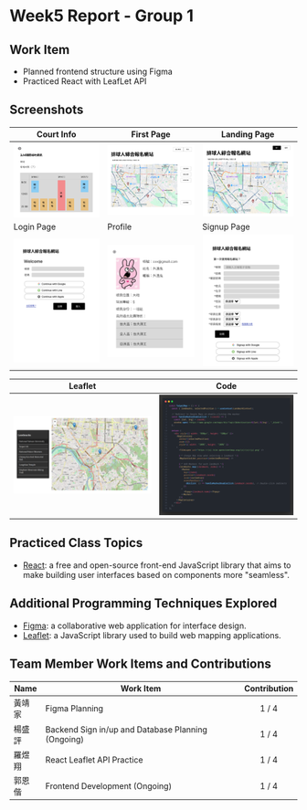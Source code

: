 # Week5 Report - Group 1

## Work Item

* Planned frontend structure using Figma
* Practiced React with LeafLet API

## Screenshots

| Court Info | First Page | Landing Page |
|---|---|---|
| <img src="./screenshots/court%20info.png" width="300"> | <img src="./screenshots/First%20page.png" width="300"> | <img src="./screenshots/Landing%20page.png" width="300"> |
| Login Page | Profile | Signup Page |
| <img src="./screenshots/Login%20Page.png" width="300"> | <img src="./screenshots/profile.png" width="300"> | <img src="./screenshots/Signup%20Page.png" width="300"> |

| Leaflet | Code |
|---------|------|
|<img src="./screenshots/leaflet.png" width="500">|<img src="./screenshots/maps.png" width="500">|

## Practiced Class Topics

* [React](https://react.dev/): a free and open-source front-end JavaScript library that aims to make building user interfaces based on components more "seamless".

## Additional Programming Techniques Explored

* [Figma](https://www.figma.com/): a collaborative web application for interface design.
* [Leaflet](https://www.figma.com/): a JavaScript library used to build web mapping applications.

## Team Member Work Items and Contributions

| Name  | Work Item                                    | Contribution |
|-------|----------------------------------------------|:------------:|
| 黃靖家 | Figma Planning                               | <center>1 / 4</center> |
| 楊盛評 | Backend Sign in/up and Database Planning (Ongoing) | <center>1 / 4</center> |
| 羅煜翔 | React Leaflet API Practice                   | <center>1 / 4</center> |
| 郭恩偕 | Frontend Development (Ongoing)                 | <center>1 / 4</center> |
